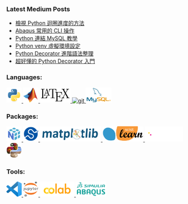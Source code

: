 

<!-- 
**WyattHo/WyattHo** is a ✨ _special_ ✨ repository because its `README.md` (this file) appears on your GitHub profile.

Here are some ideas to get you started:

- 🔭 I’m currently working on ...
- 🌱 I’m currently learning ...
- 👯 I’m looking to collaborate on ...
- 🤔 I’m looking for help with ...
- 💬 Ask me about ...
- 📫 How to reach me: ...
- 😄 Pronouns: ...
- ⚡ Fun fact: ...

 -->
 
 <h3 >Latest Medium Posts</h3>

<!-- BLOG-POST-LIST:START -->
- [檢視 Python 迴圈進度的方法](https://wyatthoho.medium.com/%E6%AA%A2%E8%A6%96-python-%E8%BF%B4%E5%9C%88%E9%80%B2%E5%BA%A6%E7%9A%84%E6%96%B9%E6%B3%95-98d00c5c8245?source=rss-1aa7afdfe5e------2)
- [Abaqus 常用的 CLI 操作](https://wyatthoho.medium.com/abaqus-%E5%B8%B8%E7%94%A8%E7%9A%84-cli-%E6%93%8D%E4%BD%9C-79b7ae9c8c9a?source=rss-1aa7afdfe5e------2)
- [Python 連結 MySQL 教學](https://wyatthoho.medium.com/python-%E9%80%A3%E7%B5%90-mysql-%E6%95%99%E5%AD%B8-bdd56e3d9ea7?source=rss-1aa7afdfe5e------2)
- [Python venv 虛擬環境設定](https://wyatthoho.medium.com/python-venv-%E8%99%9B%E6%93%AC%E7%92%B0%E5%A2%83%E8%A8%AD%E5%AE%9A-6b58ce78d338?source=rss-1aa7afdfe5e------2)
- [Python Decorator 進階語法整理](https://wyatthoho.medium.com/python-decorator-%E5%85%AB%E7%A8%AE%E8%AA%9E%E6%B3%95%E6%95%B4%E7%90%86-8a9366b0150f?source=rss-1aa7afdfe5e------2)
- [超好懂的 Python Decorator 入門](https://wyatthoho.medium.com/%E8%B6%85%E5%A5%BD%E6%87%82%E7%9A%84-python-decorator-%E7%AF%84%E4%BE%8B-2aa4c0a0f70b?source=rss-1aa7afdfe5e------2)
<!-- BLOG-POST-LIST:END -->



  <h3 >Languages:</h3>
    <p > 
    <a href="https://www.python.org" target="_blank"> 
      <img src="https://raw.githubusercontent.com/devicons/devicon/master/icons/python/python-original.svg" alt="python" width="40" height="40"/> </a>    
    <a href="https://www.mathworks.com/" target="_blank"> 
      <img src="img/matlabLogo.svg" alt="matlab" width="40" height="40"/> </a>    
    <a href="https://www.latex-project.org/" target="_blank"> 
      <img src="img/latex.png" alt="latex" width="80" height="40"/> </a>    
    <a href="https://git-scm.com/" target="_blank"> 
      <img src="https://www.vectorlogo.zone/logos/git-scm/git-scm-icon.svg" alt="git" width="40" height="40"/> </a> 
    <a href="https://www.mysql.com/" target="_blank"> 
      <img src="img/mysql.png" alt="mysql" width="67" height="40"/> </a> 


  <h3 >Packages:</h3>
    <p > 
    <a href="https://numpy.org/" target="_blank"> 
      <img src="img/numpy.svg" alt="numpy" width="40" height="40"/> </a>    
    <a href="https://scipy.org/" target="_blank"> 
      <img src="img/scipy.svg" alt="scipy" width="40" height="40"/> </a>    
    <a href="https://matplotlib.org/" target="_blank"> 
      <img src="img/matplot.svg" alt="matplot" width="160" height="40"/> </a>    
    <a href="https://scikit-learn.org/stable/" target="_blank"> 
      <img src="img/scikit.png" alt="scikit" width="107" height="40"/> </a>    
    <a href="https://pandas.pydata.org/" target="_blank"> 
      <img src="img/pandas.svg" alt="pandas" width="100" height="40"/> </a>    
    <a href="https://pypi.org/project/Pillow/" target="_blank"> 
      <img src="img/pillow.png" alt="pillow" width="40" height="40"/> </a>    



  <h3 >Tools:</h3>
    <p > 
    <a href="https://code.visualstudio.com/" target="_blank"> 
      <img src="img/VisualStudioCode.png" alt="vscode" width="40" height="40"/> </a>
    <a href="https://jupyter.org/" target="_blank"> 
      <img src="img/Jupyter.png" alt="Jupyter" width="40" height="40"/> </a>
    <a href="https://colab.research.google.com/" target="_blank"> 
      <img src="img/colab.png" alt="colab" width="90" height="40"/> </a>
    <a href="https://www.3ds.com/products-services/simulia/products/abaqus/" target="_blank"> 
      <img src="img/abaqus.png" alt="abaqus" width="80" height="40"/> </a>
  </p>





